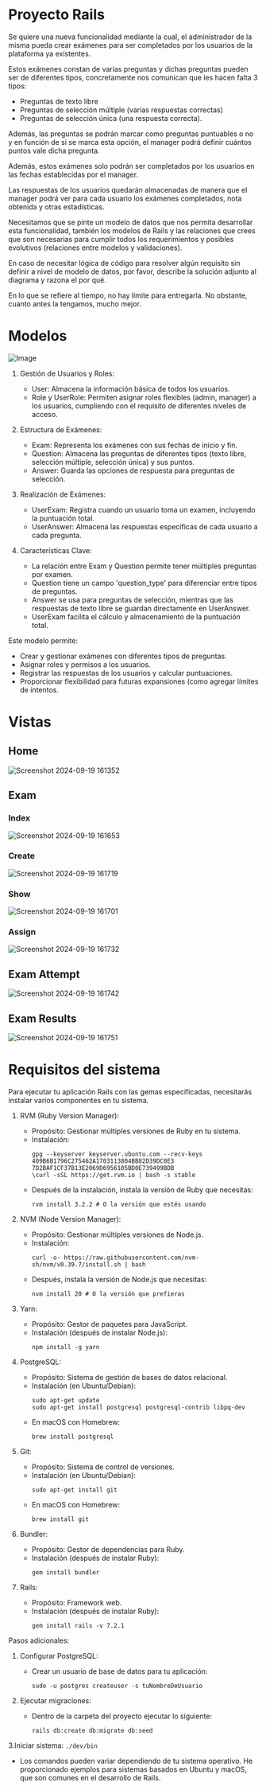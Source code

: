 # Proyecto Rails

Se quiere una nueva funcionalidad mediante la cual, el administrador de la misma pueda crear exámenes para ser completados por los usuarios de la plataforma ya existentes.

Estos exámenes constan de varias preguntas y dichas preguntas pueden ser de diferentes tipos, concretamente nos comunican que les hacen falta 3 tipos: 

- Preguntas de texto libre
- Preguntas de selección múltiple (varias respuestas correctas)
- Preguntas de selección única (una respuesta correcta).

Además, las preguntas se podrán marcar como preguntas puntuables o no y en función de si se marca esta opción, el manager podrá definir cuántos puntos vale dicha pregunta.

Además, estos exámenes solo podrán ser completados por los usuarios en las fechas establecidas por el manager.

Las respuestas de los usuarios quedarán almacenadas de manera que el manager podrá ver para cada usuario los exámenes completados, nota obtenida y otras estadísticas.

Necesitamos que se pinte un modelo de datos que nos permita desarrollar esta funcionalidad, también los modelos de Rails y las relaciones que crees que son necesarias para cumplir todos los requerimientos y posibles evolutivos (relaciones entre modelos y validaciones).

En caso de necesitar lógica de código para resolver algún requisito sin definir a nivel de modelo de datos, por favor, describe la solución adjunto al diagrama y razona el por qué.

En lo que se refiere al tiempo, no hay límite para entregarla. No obstante, cuanto antes la tengamos, mucho mejor.

# Modelos 

![Image](https://github.com/user-attachments/assets/ffdbb5c4-03fe-47c9-b31c-a914061092e3)

1. Gestión de Usuarios y Roles:
   - User: Almacena la información básica de todos los usuarios.
   - Role y UserRole: Permiten asignar roles flexibles (admin, manager) a los usuarios, cumpliendo con el requisito de diferentes niveles de acceso.

2. Estructura de Exámenes:
   - Exam: Representa los exámenes con sus fechas de inicio y fin.
   - Question: Almacena las preguntas de diferentes tipos (texto libre, selección múltiple, selección única) y sus puntos.
   - Answer: Guarda las opciones de respuesta para preguntas de selección.

3. Realización de Exámenes:
   - UserExam: Registra cuando un usuario toma un examen, incluyendo la puntuación total.
   - UserAnswer: Almacena las respuestas específicas de cada usuario a cada pregunta.

4. Características Clave:
   - La relación entre Exam y Question permite tener múltiples preguntas por examen.
   - Question tiene un campo 'question_type' para diferenciar entre tipos de preguntas.
   - Answer se usa para preguntas de selección, mientras que las respuestas de texto libre se guardan directamente en UserAnswer.
   - UserExam facilita el cálculo y almacenamiento de la puntuación total.

Este modelo permite:
- Crear y gestionar exámenes con diferentes tipos de preguntas.
- Asignar roles y permisos a los usuarios.
- Registrar las respuestas de los usuarios y calcular puntuaciones.
- Proporcionar flexibilidad para futuras expansiones (como agregar límites de intentos.

# Vistas
## Home
![Screenshot 2024-09-19 161352](https://github.com/user-attachments/assets/c74d2b2c-af9c-4078-873e-785def8aaa47)
## Exam
### Index
![Screenshot 2024-09-19 161653](https://github.com/user-attachments/assets/95fe6a80-05d5-44a8-af1a-4b06f30a449e)
### Create
![Screenshot 2024-09-19 161719](https://github.com/user-attachments/assets/b0af4158-1e85-4d00-ad91-dc1c392dfe01)
### Show
![Screenshot 2024-09-19 161701](https://github.com/user-attachments/assets/2dd59c8e-e83c-4779-9168-68803bf8da0d)
### Assign
![Screenshot 2024-09-19 161732](https://github.com/user-attachments/assets/15f4ac90-340b-470b-b5b1-774c74b56173)

## Exam Attempt
![Screenshot 2024-09-19 161742](https://github.com/user-attachments/assets/72d3c576-db95-473b-9138-23274e2b86cb)

## Exam Results
![Screenshot 2024-09-19 161751](https://github.com/user-attachments/assets/ab990956-8ec0-42f7-bf8a-d2976aefcd66)

# Requisitos del sistema

Para ejecutar tu aplicación Rails con las gemas especificadas, necesitarás instalar varios componentes en tu sistema.

1. RVM (Ruby Version Manager):
   - Propósito: Gestionar múltiples versiones de Ruby en tu sistema.
   - Instalación: 
     ```
     gpg --keyserver keyserver.ubuntu.com --recv-keys 409B6B1796C275462A1703113804BB82D39DC0E3 7D2BAF1CF37B13E2069D6956105BD0E739499BDB
     \curl -sSL https://get.rvm.io | bash -s stable
     ```
   - Después de la instalación, instala la versión de Ruby que necesitas:
     ```
     rvm install 3.2.2 # O la versión que estés usando
     ```

2. NVM (Node Version Manager):
   - Propósito: Gestionar múltiples versiones de Node.js.
   - Instalación:
     ```
     curl -o- https://raw.githubusercontent.com/nvm-sh/nvm/v0.39.7/install.sh | bash
     ```
   - Después, instala la versión de Node.js que necesitas:
     ```
     nvm install 20 # O la versión que prefieras
     ```

3. Yarn:
   - Propósito: Gestor de paquetes para JavaScript.
   - Instalación (después de instalar Node.js):
     ```
     npm install -g yarn
     ```

4. PostgreSQL:
   - Propósito: Sistema de gestión de bases de datos relacional.
   - Instalación (en Ubuntu/Debian):
     ```
     sudo apt-get update
     sudo apt-get install postgresql postgresql-contrib libpq-dev
     ```
   - En macOS con Homebrew:
     ```
     brew install postgresql
     ```

5. Git:
   - Propósito: Sistema de control de versiones.
   - Instalación (en Ubuntu/Debian):
     ```
     sudo apt-get install git
     ```
   - En macOS con Homebrew:
     ```
     brew install git
     ```

6. Bundler:
   - Propósito: Gestor de dependencias para Ruby.
   - Instalación (después de instalar Ruby):
     ```
     gem install bundler
     ```

7. Rails:
   - Propósito: Framework web.
   - Instalación (después de instalar Ruby):
     ```
     gem install rails -v 7.2.1
     ```

Pasos adicionales:

1. Configurar PostgreSQL:
   - Crear un usuario de base de datos para tu aplicación:
     ```
     sudo -u postgres createuser -s tuNombreDeUsuario
     ```

2. Ejecutar migraciones:
   - Dentro de la carpeta del proyecto ejecutar lo siguiente:
     ```
     rails db:create db:migrate db:seed
     ```
3.Iniciar sistema:
    ```
    ./dev/bin
    ```

- Los comandos pueden variar dependiendo de tu sistema operativo. He proporcionado ejemplos para sistemas basados en Ubuntu y macOS, que son comunes en el desarrollo de Rails.
